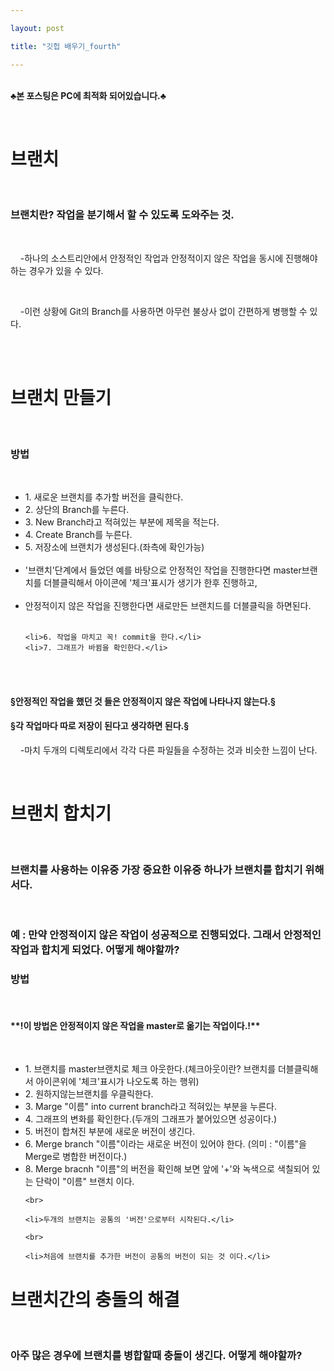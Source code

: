 ```yaml
---

layout: post

title: "깃헙 배우기_fourth"

---
```


<br>**♣본 포스팅은 PC에 최적화 되어있습니다.♣**

<br>

<h1>브랜치</h1>

<br>

<h3>브랜치란? 작업을 분기해서 할 수 있도록 도와주는 것.</h3>

<br>

&nbsp;&nbsp;&nbsp; -하나의 소스트리안에서 안정적인 작업과 안정적이지 않은 작업을 동시에 진행해야 하는 경우가 있을 수 있다.

<br>

&nbsp;&nbsp;&nbsp; -이런 상황에 Git의 Branch를 사용하면 아무런 불상사 없이 간편하게 병행할 수 있다.

<br>
<br>

<h1>브랜치 만들기</h1>

<br>

<h3>방법</h3>

<br>

<ul>
	<li>1. 새로운 브랜치를 추가할 버전을 클릭한다.</li>
	<li>2. 상단의 Branch를 누른다.</li>
	<li>3. New Branch라고 적혀있는 부분에 제목을 적는다.</li>
	<li>4. Create Branch를 누른다.</li>
	<li>5. 저장소에 브랜치가 생성된다.(좌측에 확인가능)</li>

<br>

<li>'브랜치'단계에서 들었던 예를 바탕으로 안정적인 작업을 진행한다면 master브랜치를 더블클릭해서 아이콘에 '체크'표시가 생기가 한후 진행하고,</li>

<br>

<li>안정적이지 않은 작업을 진행한다면 새로만든 브랜치드를 더블클릭을 하면된다.</li>

<br>

	<li>6. 작업을 마치고 꼭! commit을 한다.</li>
	<li>7. 그래프가 바뀜을 확인한다.</li>

</ul>

<br>
<br>

<h4>§안정적인 작업을 했던 것 들은 안정적이지 않은 작업에 나타나지 않는다.§</h4>
<h4>§각 작업마다 따로 저장이 된다고 생각하면 된다.§</h4>

&nbsp;&nbsp;&nbsp; -마치 두개의 디렉토리에서 각각 다른 파일들을 수정하는 것과 비슷한 느낌이 난다.

<br>

<h1>브랜치 합치기</h1>

<br>

<h3>브랜치를 사용하는 이유중 가장 중요한 이유중 하나가 브랜치를 합치기 위해서다.</h3>

<br>

<h3>예 : 만약 안정적이지 않은 작업이 성공적으로 진행되었다. 그래서 안정적인작업과 합치게 되었다. 어떻게 해야할까?</h3>

<h3>방법</h3>

<br>

<h4>**!이 방법은 안정적이지 않은 작업을 master로 옮기는 작업이다.!**</h4>

<br>

<ul>
	<li>1. 브랜치를 master브랜치로 체크 아웃한다.(체크아웃이란? 브랜치를 더블클릭해서 아이콘위에 '체크'표시가 나오도록 하는 행위)</li>
	<li>2. 원하지않는브랜치를 우클릭한다.</li>
	<li>3. Marge "이름" into current branch라고 적혀있는 부분을 누른다.</li>
	<li>4. 그래프의 변화를 확인한다.(두개의 그래프가 붙어있으면 성공이다.)</li>
	<li>5. 버전이 합쳐진 부분에 새로운 버전이 생긴다.</li>
	<li>6. Merge branch "이름"이라는 새로운 버전이 있어야 한다. (의미 : "이름"을 Merge로 병합한 버전이다.)</li>
	<li>8. Merge bracnh "이름"의 버전을 확인해 보면 앞에 '+'와 녹색으로 색칠되어 있는 단락이 "이름" 브랜치 이다.</li>

	<br>

	<li>두개의 브랜치는 공통의 '버전'으로부터 시작된다.</li>

	<br>

	<li>처음에 브랜치를 추가한 버전이 공통의 버전이 되는 것 이다.</li>
</ul>

<h1>브랜치간의 충돌의 해결</h1>

<br>

<h3>아주 많은 경우에 브랜치를 병합할때 충돌이 생긴다. 어떻게 해야할까?</h3>

<br>

